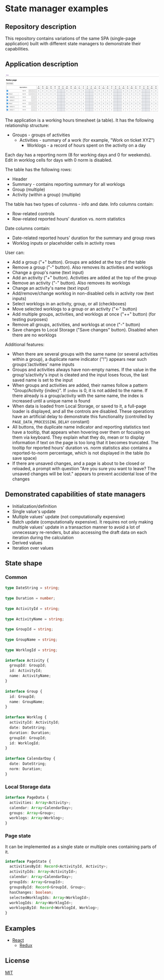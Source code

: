# State manager examples

## Repository description

This repository contains variations of the same SPA (single-page application) built with different state managers to demonstrate their capabilities.

## Application description

![Preview of the application (React + Redux page)](./preview.png)

The application is a working hours timesheet (a table). It has the following relationship structure:

- Groups - groups of activities
  - Activities - summary of a work (for example, "Work on ticket XYZ")
    - Worklogs - a record of hours spent on the activity on a day

Each day has a reporting norm (8 for working days and 0 for weekends). Edit in worklog cells for days with 0 norm is disabled.

The table has the following rows:

- Header
- Summary - contains reporting summary for all worklogs
- Group (multiple)
- Activity (within a group) (multiple)

The table has two types of columns - info and date.
Info columns contain:

- Row-related controls
- Row-related reported hours' duration vs. norm statistics

Date columns contain:

- Date-related reported hours' duration for the summary and group rows
- Worklog inputs or placeholder cells in activity rows

User can:

- Add a group ("+" button). Groups are added at the top of the table
- Remove a group ("-" button). Also removes its activities and worklogs
- Change a group's name (text input)
- Add an activity ("+" button). Activities are added at the top of the group
- Remove an activity ("-" button). Also removes its worklogs
- Change an activity's name (text input)
- Add/remove/change worklog in non-disabled cells in activity row (text inputs)
- Select worklogs in an activity, group, or all (checkboxes)
- Move selected worklogs to a group or an activity ("←" button)
- Add multiple groups, activities, and worklogs at once ("++" button) (for testing purposes)
- Remove all groups, activities, and worklogs at once ("-" button)
- Save changes to Local Storage ("Save changes" button). Disabled when there are no worklogs

Additional features:

- When there are several groups with the same name (or several activities within a group), a duplicate name indicator ("!") appears near such groups'/activities' name inputs
- Groups and activities always have non-empty names. If the value in the group's/activity's input is cleated and the input loses focus, the last saved name is set to the input
- When groups and activities are added, their names follow a pattern "Group/Activity {index}". If `index` is 0, it is not added to the name. If there already is a group/activity with the same name, the index is increased until a unique name is found
- When data is loaded from Local Storage, or saved to it, a full-page loader is displayed, and all the controls are disabled. These operations have an artificial delay to demonstrate this functionality (controlled by `PAGE_DATA_PROCESSING_DELAY` constant)
- All buttons, the duplicate name indicator and reporting statistics text have a tooltip, that appears when hovering over them or focusing on them via keyboard. They explain what they do, mean or to display information if text on the page is too long that it becomes truncated. The tooltip for reported hours' duration vs. norm statistics also contains a reported-to-norm percentage, which is not displayed in the table (to save space)
- If there are unsaved changes, and a page is about to be closed or reloaded, a prompt with question "Are you sure you want to leave? The unsaved changes will be lost." appears to prevent accidental lose of the changes

## Demonstrated capabilities of state managers

- Initialization/definition
- Single value's update
- Multiple values' update (not computationally expensive)
- Batch update (computationally expensive). It requires not only making multiple values' update in a transaction manner to avoid a lot of unnecessary re-renders, but also accessing the draft data on each iteration during the calculation
- Derived values
- Iteration over values

## State shape

### Common

```ts
type DateString = string;

type Duration = number;

type ActivityId = string;

type ActivityName = string;

type GroupId = string;

type GroupName = string;

type WorklogId = string;

interface Activity {
  groupId: GroupId;
  id: ActivityId;
  name: ActivityName;
}

interface Group {
  id: GroupId;
  name: GroupName;
}

interface Worklog {
  activityId: ActivityId;
  date: DateString;
  duration: Duration;
  groupId: GroupId;
  id: WorklogId;
}

interface CalendarDay {
  date: DateString;
  norm: Duration;
}
```

### Local Storage data

```ts
interface PageData {
  activities: Array<Activity>;
  calendar: Array<CalendarDay>;
  groups: Array<Group>;
  worklogs: Array<Worklog>;
}
```

### Page state

It can be implemented as a single state or multiple ones containing parts of it.

```ts
interface PageState {
  activitiesById: Record<ActivityId, Activity>;
  activityIds: Array<ActivityId>;
  calendar: Array<CalendarDay>;
  groupIds: Array<GroupId>;
  groupsById: Record<GroupId, Group>;
  hasChanges: boolean;
  selectedWorklogIds: Array<WorklogId>;
  worklogIds: Array<WorklogId>;
  worklogsById: Record<WorklogId, Worklog>;
}
```

## Examples

- [React](./react)
  - [Redux](./react/src/pages/redux)

## License

[MIT](./LICENSE)
